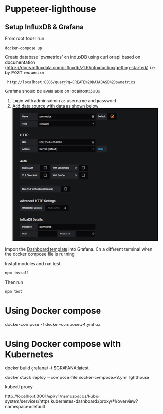 # Puppeteer-lighthouse

## Setup InfluxDB & Grafana

From root foder run 
```
docker-compose up
```
Create database 'pwmetrics' on induxDB using curl or api based on documentation (https://docs.influxdata.com/influxdb/v1.6/introduction/getting-started/)
 i.e. by POST request or 

 ```curl -X POST \
  http://localhost:8086/query?q=CREATE%20DATABASE%20pwmetrics
  ```

Grafana should be avaialable on localhost:3000
1. Login with admin:admin as username and password
2. Add data source with data as shown below
![Grafana Setup](images/grafana-setup.png)

Import the [Dashboard template](dashboard.json) into Grafana.
On a different terminal when the docker compose file is running

Install modules and run test.

```
npm install
```

Then run
```
npm test
```
# Using Docker compose

docker-compose -f docker-compose.v4.yml up

# Using Docker compose with Kubernetes

docker build grafana/ -t $GRAFANA:latest

docker stack deploy --compose-file docker-compose.v3.yml lighthouse

kubectl proxy

http://localhost:8001/api/v1/namespaces/kube-system/services/https:kubernetes-dashboard:/proxy/#!/overview?namespace=default
